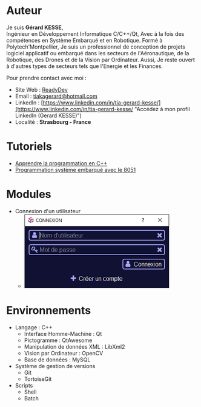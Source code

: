 # Auteur

Je suis **Gérard KESSE**,  
Ingénieur en Développement Informatique C/C++/Qt, Avec à la fois des compétences en Système Embarqué et en Robotique. Formé à Polytech'Montpellier, Je suis un professionnel de conception de projets logiciel applicatif ou embarqué dans les secteurs de l'Aéronautique, de la Robotique, des Drones et de la Vision par Ordinateur. Aussi, Je reste ouvert à d'autres types de secteurs tels que l'Energie et les Finances.

Pour prendre contact avec moi : 
* Site Web : [ReadyDev](http://readydev.ovh "Accédez à mon site web (ReadyDev)")
* Email : [tiakagerard@hotmail.com](mailto:tiakagerard@hotmail.com?subject=Contact&body=Bonjour "Me contactez par email")
* LinkedIn : [https://www.linkedin.com/in/tia-gerard-kesse/](https://www.linkedin.com/in/tia-gerard-kesse/ "Accédez à mon profil LinkedIn (Gerard KESSE)")
* Localité : **Strasbourg - France**

# Tutoriels
* [Apprendre la programmation en C++](https://readydev.ovh/Tutoriels/Software_Development/Cpp/ "Apprendre la programmation en C++")  
* [Programmation système embarqué avec le 8051](https://readydev.ovh/Tutoriels/Embedded_System/8051/ "Programmation système embarqué avec le 8051")  

# Modules
*	Connexion d'un utilisateur
	*	![alt login.png](https://raw.githubusercontent.com/gkesse/ReadyCode/main/img/login.png "Connexion d'un utilisateur")

# Environnements
* 	Langage : C++
	*	Interface Homme-Machine : Qt
	* 	Pictogramme : QtAwesome
	*	Manipulation de données XML : LibXml2
	*	Vision par Ordinateur : OpenCV
	*	Base de données : MySQL
*	Système de gestion de versions
	*	Git
	*	TortoiseGit
*	Scripts
	*	Shell
	*	Batch
